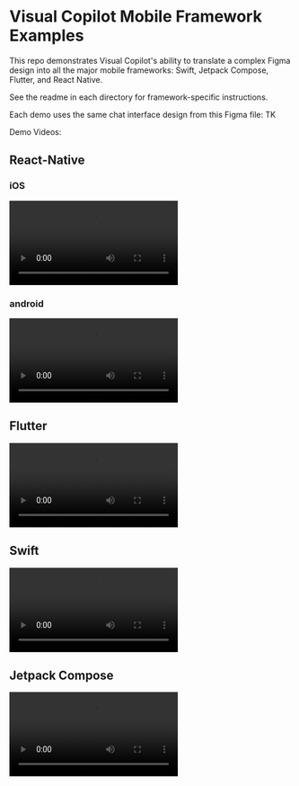 # Visual Copilot Mobile Framework Examples

This repo demonstrates Visual Copilot's ability to translate a complex Figma design into all the major mobile frameworks: Swift, Jetpack Compose, Flutter, and React Native.

See the readme in each directory for framework-specific instructions.

Each demo uses the same chat interface design from this Figma file: TK

Demo Videos:

## React-Native

### iOS

![figma-to-react-native-ios](/figma-to-react-native-ios.mp4)

### android

![figma-to-react-native-android](/figma-to-react-native-android.mp4)

## Flutter

![figma-to-flutter](/figma-to-flutter.mp4)

## Swift

![figma-to-swift](/figma-to-swift.mp4)

## Jetpack Compose

![figma-to-jetpack-compose](/figma-to-jetpack-compose.mp4)